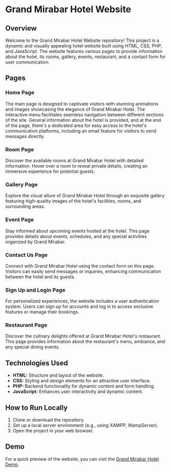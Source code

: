 # Grand Mirabar Hotel Website

## Overview

Welcome to the Grand Mirabar Hotel Website repository! This project is a dynamic and visually appealing hotel website built using HTML, CSS, PHP, and JavaScript. The website features various pages to provide information about the hotel, its rooms, gallery, events, restaurant, and a contact form for user communication.

## Pages

### Home Page

The main page is designed to captivate visitors with stunning animations and images showcasing the elegance of Grand Mirabar Hotel. The interactive menu facilitates seamless navigation between different sections of the site. General information about the hotel is provided, and at the end of the page, there's a dedicated area for easy access to the hotel's communication platforms, including an email feature for visitors to send messages directly.

### Room Page

Discover the available rooms at Grand Mirabar Hotel with detailed information. Hover over a room to reveal private details, creating an immersive experience for potential guests.

### Gallery Page

Explore the visual allure of Grand Mirabar Hotel through an exquisite gallery featuring high-quality images of the hotel's facilities, rooms, and surrounding areas.

### Event Page

Stay informed about upcoming events hosted at the hotel. This page provides details about events, schedules, and any special activities organized by Grand Mirabar.

### Contact Us Page

Connect with Grand Mirabar Hotel using the contact form on this page. Visitors can easily send messages or inquiries, enhancing communication between the hotel and its guests.

### Sign Up and Login Page

For personalized experiences, the website includes a user authentication system. Users can sign up for accounts and log in to access exclusive features or manage their bookings.

### Restaurant Page

Discover the culinary delights offered at Grand Mirabar Hotel's restaurant. This page provides information about the restaurant's menu, ambiance, and any special dining events.

## Technologies Used

- **HTML:** Structure and layout of the website.
- **CSS:** Styling and design elements for an attractive user interface.
- **PHP:** Backend functionality for dynamic content and form handling.
- **JavaScript:** Enhances user interactivity and dynamic content.

## How to Run Locally

1. Clone or download the repository.
2. Set up a local server environment (e.g., using XAMPP, WampServer).
3. Open the project in your web browser.

## Demo

For a quick preview of the website, you can visit the [Grand Mirabar Hotel Demo](https://www.youtube.com/watch?v=MtUy2un4hVo).



